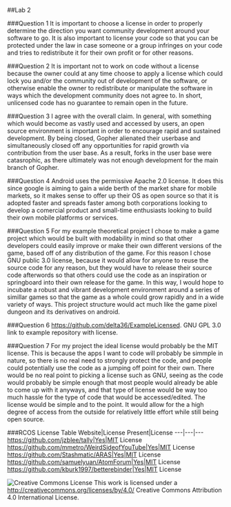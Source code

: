 ##Lab 2

###Question 1
It is important to choose a license in order to properly determine the direction you want community development around your software to go. It is also important to license your code so that you can be protected under the law in case someone or a group infringes on your code and tries to redistribute it for their own profit or for other reasons. 

###Question 2
It is important not to work on code without a license because the owner could at any time choose to apply a license which could lock you and/or the community out of development of the software, or otherwise enable the owner to redistribute or manipulate the software in ways which the development community does not agree to. In short, unlicensed code has no guarantee to remain open in the future.

###Question 3
I agree with the overall claim. In general, with something which would become as vastly used and accessed by users, an open source environment is important in order to encourage rapid and sustained development. By being closed, Gopher alienated their userbase and simultaneously closed off any opportunities for rapid growth via contribution from the user base. As a result, forks in the user base were catasrophic, as there ultimately was not enough development for the main branch of Gopher.

###Question 4
Android uses the permissive Apache 2.0 license. It does this since google is aiming to gain a wide berth of the market share for mobile markets, so it makes sense to offer up their OS as open source so that it is adopted faster and spreads faster among both corporations looking to develop a comercial product and small-time enthusiasts looking to build their own mobile platforms or services.

###Question 5
For my example theoretical project I chose to make a game project which would be built with modability in mind so that other developers could easily improve or make their own different versions of the game, based off of any distribution of the game. For this reason I chose GNU public 3.0 license, because it would allow for anyone to reuse the source code for any reason, but they would have to release their source code afterwords so that others could use the code as an inspiration or springboard into their own release for the game. In this way, I would hope to incubate a robust and vibrant development environment around a series of simillar games so that the game as a whole could grow rapidly and in a wide variety of ways. This project structure would act much like the game pixel dungeon and its derivatives on android. 

###Question 6
https://github.com/delta36/ExampleLicensed. GNU GPL 3.0 link to example repository with license.

###Question 7
For my project the ideal license would probably be the MIT license. This is because the apps I want to code will probably be simmple in nature, so there is no real need to strongly protect the code, and people could potentially use the code as a jumping off point for their own. There would be no real point to picking a license such as GNU, seeing as the code would probably be simple enough that most people would already be able to come up with it anyways, and that type of license would be way too much hassle for the type of code that would be accessed/edited. The license would be simple and to the point. It would allow for the a high degree of access from the outside for relatively little effort while still being open source.

###RCOS License Table
Website|License Present|License
---|---|---
https://github.com/jzblee/tally|Yes|MIT License
https://github.com/mmetro/WeirdSideofYouTube|Yes|MIT License
https://github.com/Stashmatic/ARAS|Yes|MIT License
https://github.com/samuelyuan/AtomForum|Yes|MIT License
https://github.com/kburk1997/betterebinder|Yes|MIT License

![Creative Commons License](https://i.creativecommons.org/l/by/4.0/88x31.png) This work is licensed under a http://creativecommons.org/licenses/by/4.0/ Creative Commons Attribution 4.0 International License.
